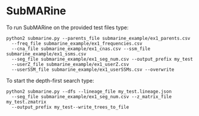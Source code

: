 # SubMARine

To run SubMARine on the provided test files type:
```
python2 submarine.py --parents_file submarine_example/ex1_parents.csv 
  --freq_file submarine_example/ex1_frequencies.csv 
  --cna_file submarine_example/ex1_cnas.csv --ssm_file submarine_example/ex1_ssms.csv 
  --seg_file submarine_example/ex1_seg_num.csv --output_prefix my_test 
  --userZ_file submarine_example/ex1_userZ.csv 
  --userSSM_file submarine_example/ex1_userSSMs.csv --overwrite
```

To start the depth-first search type:
```
python2 submarine.py --dfs --lineage_file my_test.lineage.json 
  --seg_file submarine_example/ex1_seg_num.csv --z_matrix_file my_test.zmatrix 
  --output_prefix my_test--write_trees_to_file
```
